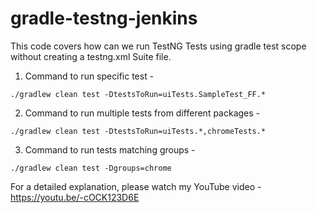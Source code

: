 # gradle-testng-jenkins

This code covers how can we run TestNG Tests using gradle test scope without creating a testng.xml Suite file. 

1. Command to run specific test - 

```
./gradlew clean test -DtestsToRun=uiTests.SampleTest_FF.*
```


2. Command to run multiple tests from different packages -
```
./gradlew clean test -DtestsToRun=uiTests.*,chromeTests.*
```

3. Command to run tests matching groups - 
```
./gradlew clean test -Dgroups=chrome
```

For a detailed explanation, please watch my YouTube video -  https://youtu.be/-cOCK123D6E

